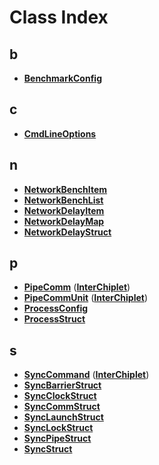 # Class Index


## b

* [**BenchmarkConfig**](classBenchmarkConfig.md)


## c

* [**CmdLineOptions**](classCmdLineOptions.md)


## n

* [**NetworkBenchItem**](classNetworkBenchItem.md)
* [**NetworkBenchList**](classNetworkBenchList.md)
* [**NetworkDelayItem**](classNetworkDelayItem.md)
* [**NetworkDelayMap**](classNetworkDelayMap.md)
* [**NetworkDelayStruct**](classNetworkDelayStruct.md)


## p

* [**PipeComm**](classInterChiplet_1_1PipeComm.md)
([**InterChiplet**](namespaceInterChiplet.md))
* [**PipeCommUnit**](classInterChiplet_1_1PipeCommUnit.md)
([**InterChiplet**](namespaceInterChiplet.md))
* [**ProcessConfig**](classProcessConfig.md)
* [**ProcessStruct**](classProcessStruct.md)


## s

* [**SyncCommand**](classInterChiplet_1_1SyncCommand.md)
([**InterChiplet**](namespaceInterChiplet.md))
* [**SyncBarrierStruct**](classSyncBarrierStruct.md)
* [**SyncClockStruct**](classSyncClockStruct.md)
* [**SyncCommStruct**](classSyncCommStruct.md)
* [**SyncLaunchStruct**](classSyncLaunchStruct.md)
* [**SyncLockStruct**](classSyncLockStruct.md)
* [**SyncPipeStruct**](classSyncPipeStruct.md)
* [**SyncStruct**](classSyncStruct.md)

